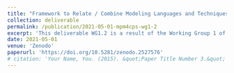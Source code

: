 ```yaml
---
title: "Framework to Relate / Combine Modeling Languages and Techniques"
collection: deliverable
permalink: /publication/2021-05-01-mpm4cps-wg1-2
excerpt: 'This deliverable WG1.2 is a result of the Working Group 1 of the EU COST Action IC1404: MPM4CPS which involved the collaboration of researchers from 32 countries. It describes the ontologies for CPS and MPM respectively, and then the shared ontology of MPM4CPS, with examples.'
date: 2021-05-01
venue: 'Zenodo'
paperurl: 'https://doi.org/10.5281/zenodo.2527576' 
# citation: 'Your Name, You. (2015). &quot;Paper Title Number 3.&quot; <i>Journal 1</i>. 1(3).'
---
```


